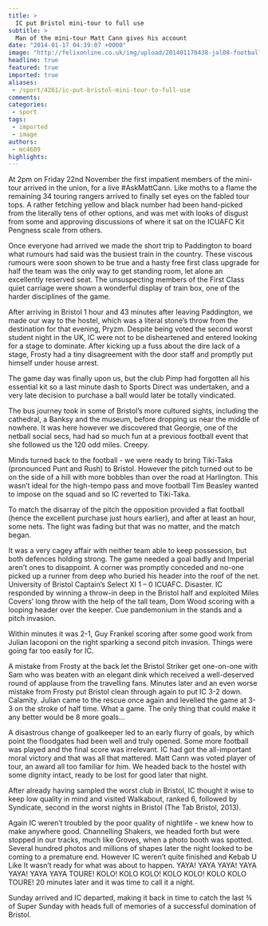 ```yaml
---
title: >
  IC put Bristol mini-tour to full use
subtitle: >
  Man of the mini-tour Matt Cann gives his account
date: "2014-01-17 04:39:07 +0000"
image: "http://felixonline.co.uk/img/upload/201401170438-jal08-football.png"
headline: true
featured: true
imported: true
aliases:
 - /sport/4261/ic-put-bristol-mini-tour-to-full-use
comments:
categories:
 - sport
tags:
 - imported
 - image
authors:
 - mc4609
highlights:
---
```


At 2pm on Friday 22nd November the first impatient members of the mini-tour arrived in the union, for a live #AskMattCann. Like moths to a flame the remaining 34 touring rangers arrived to finally set eyes on the fabled tour tops. A rather fetching yellow and black number had been hand-picked from the literally tens of other options, and was met with looks of disgust from some and approving discussions of where it sat on the ICUAFC Kit Pengness scale from others.

Once everyone had arrived we made the short trip to Paddington to board what rumours had said was the busiest train in the country. These viscous rumours were soon shown to be true and a hasty free first class upgrade for half the team was the only way to get standing room, let alone an excellently reserved seat. The unsuspecting members of the First Class quiet carriage were shown a wonderful display of train box, one of the harder disciplines of the game.

After arriving in Bristol 1 hour and 43 minutes after leaving Paddington, we made our way to the hostel, which was a literal stone’s throw from the destination for that evening, Pryzm. Despite being voted the second worst student night in the UK, IC were not to be disheartened and entered looking for a stage to dominate. After kicking up a fuss about the dire lack of a stage, Frosty had a tiny disagreement with the door staff and promptly put himself under house arrest.

The game day was finally upon us, but the club Pimp had forgotten all his essential kit so a last minute dash to Sports Direct was undertaken, and a very late decision to purchase a ball would later be totally vindicated.

The bus journey took in some of Bristol’s more cultured sights, including the cathedral, a Banksy and the museum, before dropping us near the middle of nowhere. It was here however we discovered that Georgie, one of the netball social secs, had had so much fun at a previous football event that she followed us the 120 odd miles. Creepy.

Minds turned back to the football - we were ready to bring Tiki-Taka (pronounced Punt and Rush) to Bristol. However the pitch turned out to be on the side of a hill with more bobbles than over the road at Harlington. This wasn’t ideal for the high-tempo pass and move football Tim Beasley wanted to impose on the squad and so IC reverted to Tiki-Taka.

To match the disarray of the pitch the opposition provided a flat football (hence the excellent purchase just hours earlier), and after at least an hour, some nets. The light was fading but that was no matter, and the match began.

It was a very cagey affair with neither team able to keep possession, but both defences holding strong. The game needed a goal badly and Imperial aren’t ones to disappoint. A corner was promptly conceded and no-one picked up a runner from deep who buried his header into the roof of the net. University of Bristol Captain’s Select XI 1 – 0 ICUAFC. Disaster. IC responded by winning a throw-in deep in the Bristol half and exploited Miles Covers’ long throw with the help of the tall team, Dom Wood scoring with a looping header over the keeper. Cue pandemonium in the stands and a pitch invasion.

Within minutes it was 2-1, Guy Frankel scoring after some good work from Julian Iacoponi on the right sparking a second pitch invasion. Things were going far too easily for IC.

A mistake from Frosty at the back let the Bristol Striker get one-on-one with Sam who was beaten with an elegant dink which received a well-deserved round of applause from the travelling fans. Minutes later and an even worse mistake from Frosty put Bristol clean through again to put IC 3-2 down. Calamity. Julian came to the rescue once again and levelled the game at 3-3 on the stroke of half time. What a game. The only thing that could make it any better would be 8 more goals…

A disastrous change of goalkeeper led to an early flurry of goals, by which point the floodgates had been well and truly opened. Some more football was played and the final score was irrelevant. IC had got the all-important moral victory and that was all that mattered. Matt Cann was voted player of tour, an award all too familiar for him. We headed back to the hostel with some dignity intact, ready to be lost for good later that night.

After already having sampled the worst club in Bristol, IC thought it wise to keep low quality in mind and visited Walkabout, ranked 6, followed by Syndicate, second in the worst nights in Bristol (The Tab Bristol, 2013).

Again IC weren’t troubled by the poor quality of nightlife - we knew how to make anywhere good. Channelling Shakers, we headed forth but were stopped in our tracks, much like Groves, when a photo booth was spotted. Several hundred photos and millions of shapes later the night looked to be coming to a premature end. However IC weren’t quite finished and Kebab U Like It wasn’t ready for what was about to happen. YAYA! YAYA YAYA! YAYA YAYA! YAYA YAYA TOURE! KOLO! KOLO KOLO! KOLO KOLO! KOLO KOLO TOURE! 20 minutes later and it was time to call it a night.

Sunday arrived and IC departed, making it back in time to catch the last ¾ of Super Sunday with heads full of memories of a successful domination of Bristol.
